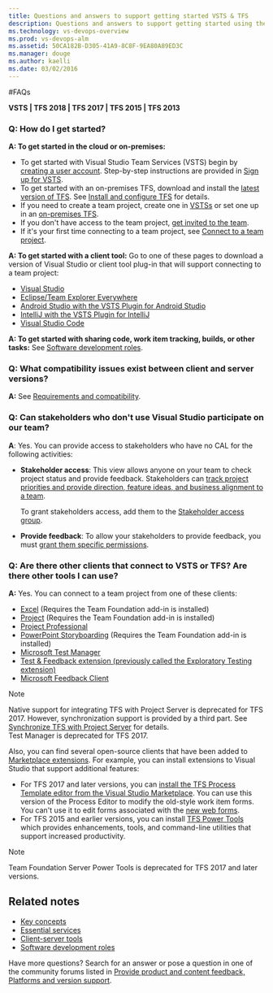```yaml
---
title: Questions and answers to support getting started VSTS & TFS
description: Questions and answers to support getting started using the hosted cloud offering of Visual Studio Team Services (VSTS) or on-premises Team Foundation Server (TFS)  
ms.technology: vs-devops-overview 
ms.prod: vs-devops-alm
ms.assetid: 50CA182B-D305-41A9-8C8F-9EA80A89ED3C
ms.manager: douge
ms.author: kaelli
ms.date: 03/02/2016
---
```


#FAQs

**VSTS | TFS 2018 | TFS 2017 | TFS 2015 | TFS 2013**
 
### Q: How do I get started?  
**A: To get started in the cloud or on-premises:** 
- To get started with Visual Studio Team Services (VSTS) begin by [creating a user account](https://www.visualstudio.com/team-services/). Step-by-step instructions are provided in [Sign up for VSTS](../accounts/create-account-msa-or-work-student.md).  
- To get started with an on-premises TFS, download and install the [latest version of TFS](https://www.visualstudio.com/downloads/). See [Install and configure TFS](../tfs-server/install/get-started.md) for details.  
- If you need to create a team project, create one in [VSTSs](../accounts/set-up-vs.md) or set one up in an [on-premises TFS](../accounts/create-team-project.md).   
- If you don't have access to the team project, [get invited to the team](../accounts/add-users.md).  
- If it's your first time connecting to a team project, see [Connect to a team project](../connect/connect-team-projects.md).  

**A: To get started with a client tool:** 
Go to one of these pages to download a version of Visual Studio or client tool plug-in that will support connecting to a team project: 
- [Visual Studio](https://www.visualstudio.com/downloads/) 
- [Eclipse/Team Explorer Everywhere](http://java.visualstudio.com/Docs/tools/eclipse)  
- [Android Studio with the VSTS Plugin for Android Studio](http://java.visualstudio.com/Docs/tools/androidstudio)
- [IntelliJ with the VSTS Plugin for IntelliJ](http://java.visualstudio.com/Docs/tools/intellij) 
- [Visual Studio Code](http://java.visualstudio.com/Docs/tools/vscode)

**A: To get started with sharing code, work item tracking, builds, or other tasks:** 
See [Software development roles](roles.md).  

### Q: What compatibility issues exist between client and server versions?  
 **A:** See [Requirements and compatibility](../accounts/requirements.md).  
 
### Q: Can stakeholders who don't use Visual Studio participate on our team?  
 **A**: Yes. You can provide access to stakeholders who have no CAL for the following activities:  
  
-   **Stakeholder access**: This view allows anyone on your team to check project status and provide feedback. Stakeholders can [track project priorities and provide direction, feature ideas, and business alignment to a team](../security/get-started-stakeholder.md).  
  
     To grant stakeholders access, add them to the [Stakeholder access group](../security/change-access-levels.md).  
  
-   **Provide feedback**: To allow your stakeholders to provide feedback, you must [grant them specific permissions](../feedback/give-permissions-feedback.md).  
  

### Q: Are there other clients that connect to VSTS or TFS? Are there other tools I can use?  
**A:** Yes. You can connect to a team project from one of these clients:  
- [Excel](../work/backlogs/office/bulk-add-modify-work-items-excel.md) (Requires the Team Foundation add-in is installed)  
- [Project](../work/backlogs/office/create-your-backlog-tasks-using-project.md)  (Requires the Team Foundation add-in is installed)  
- [Project Professional](../work/tfs-ps-sync/synchronize-tfs-project-server.md)   
- [PowerPoint Storyboarding](../work/backlogs/office/storyboard-your-ideas-using-powerpoint.md) (Requires the Team Foundation add-in is installed)  
- [Microsoft Test Manager](https://msdn.microsoft.com/library/jj635157.aspx)  
- [Test & Feedback extension (previously called the Exploratory Testing extension)](../manual-test/stakeholder/provide-stakeholder-feedback.md)
- [Microsoft Feedback Client](../feedback/give-feedback.md)  

>[!NOTE]  
>Native support for integrating TFS with Project Server is deprecated for TFS 2017. However, synchronization support is provided by a third part. See [Synchronize TFS with Project Server](../work/tfs-ps-sync/sync-ps-tfs.md) for details.  
>Test Manager is deprecated for TFS 2017.   

Also, you can find several open-source clients that have been added to [Marketplace extensions](https://marketplace.visualstudio.com). For example, you can install extensions to Visual Studio that support additional features:  
- For TFS 2017 and later versions, you can [install the TFS Process Template editor from the Visual Studio Marketplace](https://marketplace.visualstudio.com/items?itemName=KarthikBalasubramanianMSFT.TFSProcessTemplateEditor). You can use this version of the Process Editor to modify the old-style work item forms. You can't use it to edit forms associated with the [new web forms](../work/process/new-work-item-experience.md). 
- For TFS 2015 and earlier versions, you can install [TFS Power Tools](https://marketplace.visualstudio.com/items?itemName=TFSPowerToolsTeam.MicrosoftVisualStudioTeamFoundationServer2015Power) which provides enhancements, tools, and command-line utilities that support increased productivity.

> [!NOTE]  
> Team Foundation Server Power Tools is deprecated for TFS 2017 and later versions. 

  
## Related notes 
- [Key concepts](concepts.md)
- [Essential services](services.md)
- [Client-server tools](tools.md)
- [Software development roles](roles.md)


Have more questions? Search for an answer or pose a question in one of the community forums listed in [Provide product and content feedback, Platforms and version support](provide-feedback.md).
